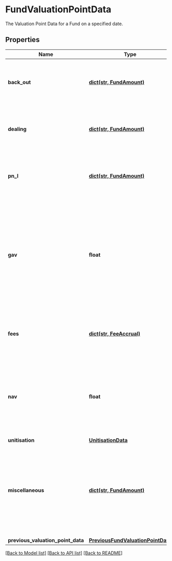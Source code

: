 # FundValuationPointData

The Valuation Point Data for a Fund on a specified date.

## Properties
Name | Type | Description | Notes
------------ | ------------- | ------------- | -------------
**back_out** | [**dict(str, FundAmount)**](FundAmount.md) | Bucket of detail for the Valuation Point where data points have been &#39;backed out&#39;. | 
**dealing** | [**dict(str, FundAmount)**](FundAmount.md) | Bucket of detail for any &#39;Dealing&#39; that has occured inside the queried period. | 
**pn_l** | [**dict(str, FundAmount)**](FundAmount.md) | Bucket of detail for &#39;PnL&#39; that has occured inside the queried period. | 
**gav** | **float** | The Gross Asset Value of the Fund or Share Class at the Valuation Point. This is effectively a summation of all Trial balance entries linked to accounts of types &#39;Asset&#39; and &#39;Liabilities&#39;. | 
**fees** | [**dict(str, FeeAccrual)**](FeeAccrual.md) | Bucket of detail for any &#39;Fees&#39; that have been charged in the selected period. | 
**nav** | **float** | The Net Asset Value of the Fund or Share Class at the Valuation Point. This represents the GAV with any fees applied in the period. | 
**unitisation** | [**UnitisationData**](UnitisationData.md) |  | [optional] 
**miscellaneous** | [**dict(str, FundAmount)**](FundAmount.md) | Not used directly by the LUSID engines but serves as a holding area for any custom derived data points that may be useful in, for example, fee calculations). | [optional] 
**previous_valuation_point_data** | [**PreviousFundValuationPointData**](PreviousFundValuationPointData.md) |  | [optional] 

[[Back to Model list]](../README.md#documentation-for-models) [[Back to API list]](../README.md#documentation-for-api-endpoints) [[Back to README]](../README.md)



